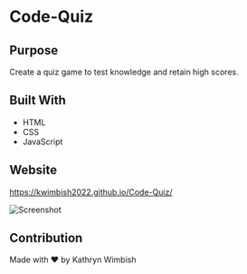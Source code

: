 # Code-Quiz

## Purpose
Create a quiz game to test knowledge and retain high scores.

## Built With
* HTML
* CSS
* JavaScript

## Website
https://kwimbish2022.github.io/Code-Quiz/

![Screenshot](https://user-images.githubusercontent.com/97560566/156936675-c9a3c804-c220-4c5a-b107-327bcaf91cf3.png)

## Contribution
Made with ❤️ by Kathryn Wimbish
